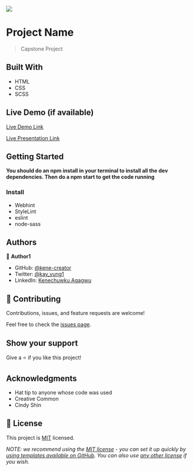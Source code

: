 ![](https://img.shields.io/badge/Microverse-blueviolet)

# Project Name

> Capstone Project

## Built With

- HTML
- CSS
- SCSS

## Live Demo (if available)

[Live Demo Link](https://kene-creator.github.io/Career-Development-Summit/)

[Live Presentation Link](https://www.loom.com/share/c73569a300564b518fce53512cedb469)

## Getting Started

**You should do an npm install in your terminal to install all the dev dependencies. Then do a npm start to get the code running**

### Install

- Webhint
- StyleLint
- eslint
- node-sass

## Authors

👤 **Author1**

- GitHub: [@kene-creator](https://github.com/kene-creator)
- Twitter: [@kay_yung1](https://twitter.com/kay_yung1)
- LinkedIn: [Kenechuwku Agagwu](https://linkedin.com/in/kenechukwuagagwu)

## 🤝 Contributing

Contributions, issues, and feature requests are welcome!

Feel free to check the [issues page](../../issues/).

## Show your support

Give a ⭐️ if you like this project!

## Acknowledgments

- Hat tip to anyone whose code was used
- Creative Common
- Cindy Shin

## 📝 License

This project is [MIT](./LICENSE) licensed.

_NOTE: we recommend using the [MIT license](https://choosealicense.com/licenses/mit/) - you can set it up quickly by [using templates available on GitHub](https://docs.github.com/en/communities/setting-up-your-project-for-healthy-contributions/adding-a-license-to-a-repository). You can also use [any other license](https://choosealicense.com/licenses/) if you wish._
